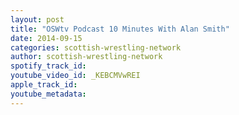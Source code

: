 ```yaml
---
layout: post
title: "OSWtv Podcast 10 Minutes With Alan Smith"
date: 2014-09-15
categories: scottish-wrestling-network
author: scottish-wrestling-network
spotify_track_id: 
youtube_video_id: _KEBCMVwREI
apple_track_id: 
youtube_metadata: 
---
```

